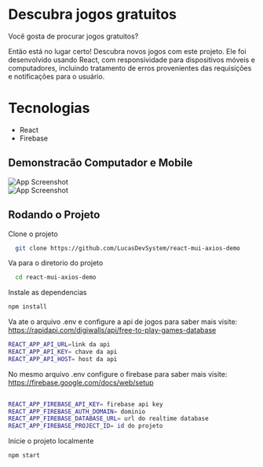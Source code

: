 #  Descubra jogos gratuitos

Você gosta de procurar jogos gratuitos?

Então está no lugar certo! Descubra novos jogos com este projeto. Ele foi desenvolvido usando React,
com responsividade para dispositivos móveis e computadores, incluindo tratamento de erros 
provenientes das requisições e notificações para o usuário.

# Tecnologias

- React
- Firebase 

## Demonstracão Computador e Mobile
![App Screenshot](https://github.com/LucasDevSystem/react-mui-axios-demo/blob/main/public/site_computador.png?raw=true)  
![App Screenshot](https://github.com/LucasDevSystem/react-mui-axios-demo/blob/main/public/site_dispositivo_movel.png?raw=true)  


## Rodando o Projeto   
Clone o projeto

~~~bash  
  git clone https://github.com/LucasDevSystem/react-mui-axios-demo
~~~

Va para o diretorio do projeto 

~~~bash  
  cd react-mui-axios-demo
~~~

Instale as dependencias

~~~bash  
npm install
~~~

Va ate o arquivo .env e configure a api de jogos
para saber mais visite: https://rapidapi.com/digiwalls/api/free-to-play-games-database

~~~bash  
REACT_APP_API_URL=link da api
REACT_APP_API_KEY= chave da api
REACT_APP_API_HOST= host da api
~~~

No mesmo arquivo .env configure o firebase
para saber mais visite: https://firebase.google.com/docs/web/setup

~~~bash  
 
REACT_APP_FIREBASE_API_KEY= firebase api key
REACT_APP_FIREBASE_AUTH_DOMAIN= dominio
REACT_APP_FIREBASE_DATABASE_URL= url do realtime database
REACT_APP_FIREBASE_PROJECT_ID= id do projeto
~~~

Inicie o projeto localmente

~~~bash  
npm start
~~~
